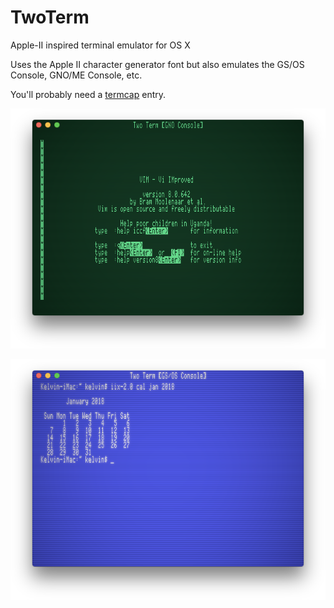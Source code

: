 # TwoTerm
Apple-II inspired terminal emulator for OS X

Uses the Apple II character generator font but also emulates the GS/OS Console, GNO/ME Console, etc.

You'll probably need a [termcap](https://github.com/ksherlock/a2-terminfo) entry.



![](screenshots/vim.png?raw=true)

![](screenshots/cal.png?raw=true)
